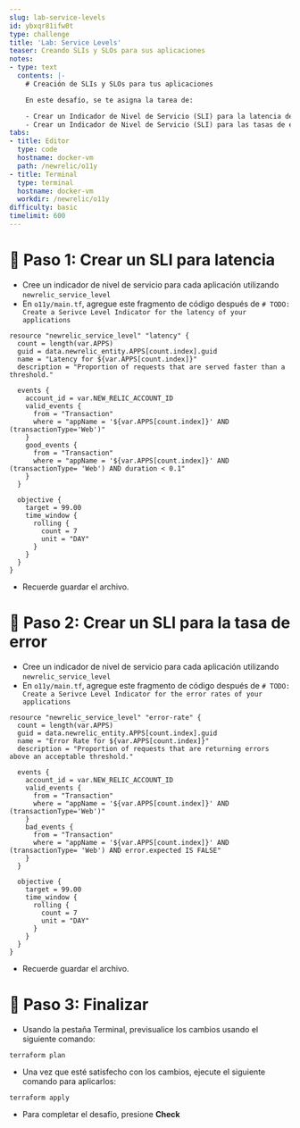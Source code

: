 ```yaml
---
slug: lab-service-levels
id: ybxqr81ifw0t
type: challenge
title: 'Lab: Service Levels'
teaser: Creando SLIs y SLOs para sus aplicaciones
notes:
- type: text
  contents: |-
    # Creación de SLIs y SLOs para tus aplicaciones

    En este desafío, se te asigna la tarea de:

    - Crear un Indicador de Nivel de Servicio (SLI) para la latencia de tus aplicaciones.
    - Crear un Indicador de Nivel de Servicio (SLI) para las tasas de error de tus aplicaciones.
tabs:
- title: Editor
  type: code
  hostname: docker-vm
  path: /newrelic/o11y
- title: Terminal
  type: terminal
  hostname: docker-vm
  workdir: /newrelic/o11y
difficulty: basic
timelimit: 600
---
```

🧪 Paso 1: Crear un SLI para latencia
=======================

- Cree un indicador de nivel de servicio para cada aplicación utilizando `newrelic_service_level`
- En `o11y/main.tf`, agregue este fragmento de código después de `# TODO: Create a Serivce Level Indicator for the latency of your applications`

```
resource "newrelic_service_level" "latency" {
  count = length(var.APPS)
  guid = data.newrelic_entity.APPS[count.index].guid
  name = "Latency for ${var.APPS[count.index]}"
  description = "Proportion of requests that are served faster than a threshold."

  events {
    account_id = var.NEW_RELIC_ACCOUNT_ID
    valid_events {
      from = "Transaction"
      where = "appName = '${var.APPS[count.index]}' AND (transactionType='Web')"
    }
    good_events {
      from = "Transaction"
      where = "appName = '${var.APPS[count.index]}' AND (transactionType= 'Web') AND duration < 0.1"
    }
  }

  objective {
    target = 99.00
    time_window {
      rolling {
        count = 7
        unit = "DAY"
      }
    }
  }
}
```

- Recuerde guardar el archivo.

🧪 Paso 2: Crear un SLI para la tasa de error
=======================

- Cree un indicador de nivel de servicio para cada aplicación utilizando `newrelic_service_level`
- En `o11y/main.tf`, agregue este fragmento de código después de `# TODO: Create a Serivce Level Indicator for the error rates of your applications`

```
resource "newrelic_service_level" "error-rate" {
  count = length(var.APPS)
  guid = data.newrelic_entity.APPS[count.index].guid
  name = "Error Rate for ${var.APPS[count.index]}"
  description = "Proportion of requests that are returning errors above an acceptable threshold."

  events {
    account_id = var.NEW_RELIC_ACCOUNT_ID
    valid_events {
      from = "Transaction"
      where = "appName = '${var.APPS[count.index]}' AND (transactionType='Web')"
    }
    bad_events {
      from = "Transaction"
      where = "appName = '${var.APPS[count.index]}' AND (transactionType= 'Web') AND error.expected IS FALSE"
    }
  }

  objective {
    target = 99.00
    time_window {
      rolling {
        count = 7
        unit = "DAY"
      }
    }
  }
}
```

- Recuerde guardar el archivo.

🏁 Paso 3: Finalizar
=======================



- Usando la pestaña Terminal, previsualice los cambios usando el siguiente comando:

```
terraform plan
```

- Una vez que esté satisfecho con los cambios, ejecute el siguiente comando para aplicarlos:

```
terraform apply
```

- Para completar el desafío, presione **Check**

